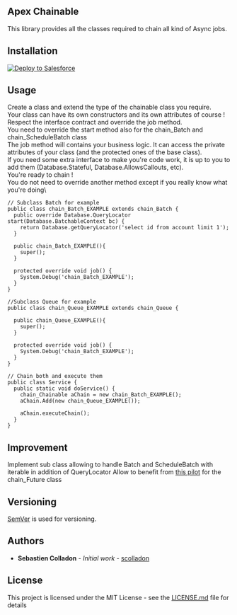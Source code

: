 ## Apex Chainable
This library provides all the classes required to chain all kind of Async jobs.

## Installation
<a href="https://githubsfdeploy.herokuapp.com?owner=scolladon&repo=apex-chainable">
  <img alt="Deploy to Salesforce"
       src="https://raw.githubusercontent.com/afawcett/githubsfdeploy/master/deploy.png">
</a>


## Usage
Create a class and extend the type of the chainable class you require.\
Your class can have its own constructors and its own attributes of course !\
Respect the interface contract and override the job method.\
You need to override the start method also for the chain_Batch and chain_ScheduleBatch class\
The job method will contains your business logic. It can access the private attributes of your class (and the protected ones of the base class).\
If you need some extra interface to make you're code work, it is up to you to add them (Database.Stateful, Database.AllowsCallouts, etc).\
You're ready to chain !\
You do not need to override another method except if you really know what you're doing\

```apex
// Subclass Batch for example
public class chain_Batch_EXAMPLE extends chain_Batch {
  public override Database.QueryLocator start(Database.BatchableContext bc) {
    return Database.getQueryLocator('select id from account limit 1');
  }

  public chain_Batch_EXAMPLE(){
    super();
  }

  protected override void job() {
    System.Debug('chain_Batch_EXAMPLE');
  }
}

//Subclass Queue for example
public class chain_Queue_EXAMPLE extends chain_Queue {

  public chain_Queue_EXAMPLE(){
    super();
  }

  protected override void job() {
    System.Debug('chain_Batch_EXAMPLE');
  }
}

// Chain both and execute them
public class Service {
  public static void doService() {
    chain_Chainable aChain = new chain_Batch_EXAMPLE();
    aChain.Add(new chain_Queue_EXAMPLE());

    aChain.executeChain();
  }
}
```

## Improvement

Implement sub class allowing to handle Batch and ScheduleBatch with iterable in addition of QueryLocator
Allow to benefit from [this pilot](https://developer.salesforce.com/docs/atlas.en-us.apexcode.meta/apexcode/apex_enhanced_future_overview.htm) for the chain_Future class

## Versioning

[SemVer](http://semver.org/) is used for versioning.

## Authors

* **Sebastien Colladon** - *Initial work* - [scolladon](https://github.com/scolladon)

## License

This project is licensed under the MIT License - see the [LICENSE.md](LICENSE.md) file for details